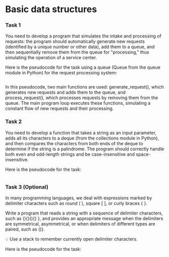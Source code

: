 # Basic data structures

### Task 1

You need to develop a program that simulates the intake and processing of requests: the program should automatically generate new requests (identified by a unique number or other data), add them to a queue, and then sequentially remove them from the queue for "processing," thus simulating the operation of a service center.

Here is the pseudocode for the task using a queue (Queue from the queue module in Python) for the request processing system:

```python

```

In this pseudocode, two main functions are used: generate_request(), which generates new requests and adds them to the queue, and process_request(), which processes requests by removing them from the queue. The main program loop executes these functions, simulating a constant flow of new requests and their processing.

### Task 2
You need to develop a function that takes a string as an input parameter, adds all its characters to a deque (from the collections module in Python), and then compares the characters from both ends of the deque to determine if the string is a palindrome. The program should correctly handle both even and odd-length strings and be case-insensitive and space-insensitive.

Here is the pseudocode for the task:

```python

```

### Task 3 (Optional)
In many programming languages, we deal with expressions marked by delimiter characters such as round ( ), square [ ], or curly braces { }.

Write a program that reads a string with a sequence of delimiter characters, such as (){}[]()(){} }, and provides an appropriate message when the delimiters are symmetrical, asymmetrical, or when delimiters of different types are paired, such as ()}.

💡 Use a stack to remember currently open delimiter characters.

Here is the pseudocode for the task:

```python

```